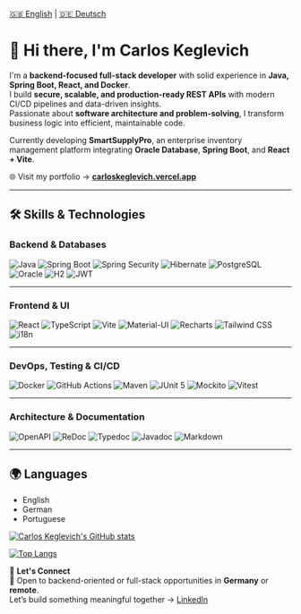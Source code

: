 [🇬🇧 English](README.md) | [🇩🇪 Deutsch](README.de.md)

# 👋 Hi there, I'm **Carlos Keglevich**

I'm a **backend-focused full-stack developer** with solid experience in **Java, Spring Boot, React, and Docker**.  
I build **secure, scalable, and production-ready REST APIs** with modern CI/CD pipelines and data-driven insights.  
Passionate about **software architecture and problem-solving**, I transform business logic into efficient, maintainable code.  

Currently developing **SmartSupplyPro**, an enterprise inventory management platform integrating **Oracle Database**, **Spring Boot**, and **React + Vite**.  

🌐 Visit my portfolio → [**carloskeglevich.vercel.app**](https://carloskeglevich.vercel.app)

---

## 🛠️ Skills & Technologies  

 ### **Backend & Databases**  
![Java](https://img.shields.io/badge/Java_17-007396?style=flat-square&logo=openjdk&logoColor=white)
![Spring Boot](https://img.shields.io/badge/Spring_Boot_3-6DB33F?style=flat-square&logo=spring-boot&logoColor=white)
![Spring Security](https://img.shields.io/badge/Spring_Security-6DB33F?style=flat-square&logo=spring&logoColor=white)
![Hibernate](https://img.shields.io/badge/Hibernate-59666C?style=flat-square&logo=hibernate)
![PostgreSQL](https://img.shields.io/badge/PostgreSQL-4169E1?style=flat-square&logo=postgresql&logoColor=white)
![Oracle](https://img.shields.io/badge/Oracle_DB-F80000?style=flat-square&logo=oracle&logoColor=white)
![H2](https://img.shields.io/badge/H2_Database-003B57?style=flat-square&logo=h2&logoColor=white)
![JWT](https://img.shields.io/badge/JWT-000000?style=flat-square&logo=json-web-tokens&logoColor=white)

---

### **Frontend & UI**  
![React](https://img.shields.io/badge/React_18-61DAFB?style=flat-square&logo=react&logoColor=black)
![TypeScript](https://img.shields.io/badge/TypeScript-3178C6?style=flat-square&logo=typescript&logoColor=white)
![Vite](https://img.shields.io/badge/Vite-646CFF?style=flat-square&logo=vite&logoColor=white)
![Material-UI](https://img.shields.io/badge/MUI-007FFF?style=flat-square&logo=mui&logoColor=white)
![Recharts](https://img.shields.io/badge/Recharts-FF6384?style=flat-square&logo=recharts&logoColor=white)
![Tailwind CSS](https://img.shields.io/badge/Tailwind_CSS-38B2AC?style=flat-square&logo=tailwind-css&logoColor=white)
![i18n](https://img.shields.io/badge/i18n-0d1117?style=flat-square&logo=google-translate&logoColor=white)

---

### **DevOps, Testing & CI/CD**  
![Docker](https://img.shields.io/badge/Docker-2496ED?style=flat-square&logo=docker&logoColor=white)
![GitHub Actions](https://img.shields.io/badge/GitHub_Actions-2088FF?style=flat-square&logo=github-actions&logoColor=white)
![Maven](https://img.shields.io/badge/Maven-C71A36?style=flat-square&logo=apache-maven&logoColor=white)
![JUnit 5](https://img.shields.io/badge/JUnit_5-25A162?style=flat-square&logo=junit5&logoColor=white)
![Mockito](https://img.shields.io/badge/Mockito-5A9F7C?style=flat-square&logo=java&logoColor=white)
![Vitest](https://img.shields.io/badge/Vitest-6E9F18?style=flat-square&logo=vitest&logoColor=white)

---

### **Architecture & Documentation**  
![OpenAPI](https://img.shields.io/badge/OpenAPI-6BA539?style=flat-square&logo=openapi-initiative&logoColor=white)
![ReDoc](https://img.shields.io/badge/ReDoc-E6522C?style=flat-square&logo=redocly&logoColor=white)
![Typedoc](https://img.shields.io/badge/Typedoc-2A6DF4?style=flat-square&logo=typescript&logoColor=white)
![Javadoc](https://img.shields.io/badge/Javadoc-FF6F00?style=flat-square&logo=java&logoColor=white)
![Markdown](https://img.shields.io/badge/Markdown-000000?style=flat-square&logo=markdown&logoColor=white)

---

## 🌍 Languages

- English 
- German 
- Portuguese  


[![Carlos Keglevich's GitHub stats](https://github-readme-stats.vercel.app/api?username=Keglev)](https://github.com/Keglev/github-readme-stats)

[![Top Langs](https://github-readme-stats.vercel.app/api/top-langs/?username=Keglev&layout=compact&langs_count=6&hide=jupyter%20notebook)](https://github.com/Keglev/github-readme-stats)  

💬 **Let's Connect**  
📩 Open to backend-oriented or full-stack opportunities in **Germany** or **remote**.  
Let’s build something meaningful together → [LinkedIn](https://www.linkedin.com/in/carloskeglevich)

<!--
**Keglev/Keglev** is a ✨ _special_ ✨ repository because its `README.md` (this file) appears on your GitHub profile.

Here are some ideas to get you started:

- 🔭 I’m currently working on ...
- 🌱 I’m currently learning ...
- 👯 I’m looking to collaborate on ...
- 🤔 I’m looking for help with ...
- 💬 Ask me about ...
- 📫 How to reach me: ...
- 😄 Pronouns: ...
- ⚡ Fun fact: ...
-->
